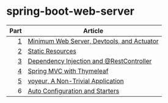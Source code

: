 # spring-boot-web-server

| Part                                      | Article                                                                                                    |
| ---:                                      | ---                                                                                                        |
| [1](part-01)                              | [Minimum Web Server, Devtools, and Actuator](https://blog.hcf.dev/article/2019-11-16-spring-boot-part-01/) |
| [2](part-02)                              | [Static Resources](https://blog.hcf.dev/article/2019-11-17-spring-boot-part-02/)                           |
| [3](part-03)                              | [Dependency Injection and @RestController](https://blog.hcf.dev/article/2019-12-15-spring-boot-part-03/)   |
| [4](part-04)                              | [Spring MVC with Thymeleaf](https://blog.hcf.dev/article/2020-01-01-spring-boot-part-04/)                  |
| [5](https://github.com/allen-ball/voyeur) | [voyeur, A Non-Trivial Application](https://blog.hcf.dev/article/2020-06-26-spring-boot-part-05/)          |
| 6                                         | [Auto Configuration and Starters](https://blog.hcf.dev/article/2020-07-19-spring-boot-part-06/)            |
